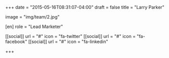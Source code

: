 +++
date = "2015-05-16T08:31:07-04:00"
draft = false
title = "Larry Parker"

image = "img/team/2.jpg"

[en]
    role = "Lead Marketer"

[[social]]
    url = "#"
    icon = "fa-twitter"
[[social]]
    url = "#"
    icon = "fa-facebook"
[[social]]
    url = "#"
    icon = "fa-linkedin"

+++

